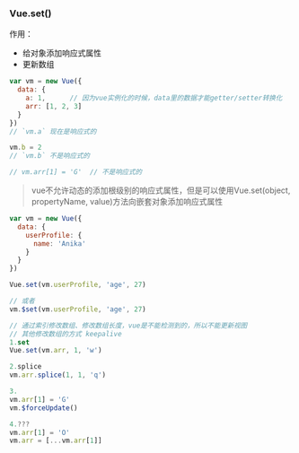 ### Vue.set\(\)

作用：

* 给对象添加响应式属性
* 更新数组

```js
var vm = new Vue({
  data: {
    a: 1,      // 因为vue实例化的时候，data里的数据才能getter/setter转换化
    arr: [1, 2, 3]
  }
})
// `vm.a` 现在是响应式的

vm.b = 2
// `vm.b` 不是响应式的

// vm.arr[1] = 'G'  // 不是响应式的
```

> vue不允许动态的添加根级别的响应式属性，但是可以使用Vue.set\(object, propertyName, value\)方法向嵌套对象添加响应式属性

```js
var vm = new Vue({
  data: {
    userProfile: {
      name: 'Anika'
    }
  }
})

Vue.set(vm.userProfile, 'age', 27)

// 或者
vm.$set(vm.userProfile, 'age', 27)
```

```js
// 通过索引修改数组、修改数组长度，vue是不能检测到的，所以不能更新视图
// 其他修改数组的方式 keepalive
1.set
Vue.set(vm.arr, 1, 'w')

2.splice
vm.arr.splice(1, 1, 'q')

3.
vm.arr[1] = 'G' 
vm.$forceUpdate()

4.???
vm.arr[1] = 'O' 
vm.arr = [...vm.arr[1]]
```



